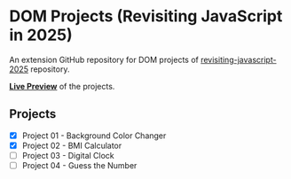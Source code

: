 # DOM Projects (Revisiting JavaScript in 2025)

An extension GitHub repository for DOM projects of [revisiting-javascript-2025](https://github.com/Ashmin-Bhujel/revisiting-javascript-2025) repository.

[**Live Preview**](https://ashmin-bhujel.github.io/dom-projects-rvjs2025/) of the projects.

## Projects

- [x] Project 01 - Background Color Changer
- [x] Project 02 - BMI Calculator
- [ ] Project 03 - Digital Clock
- [ ] Project 04 - Guess the Number

